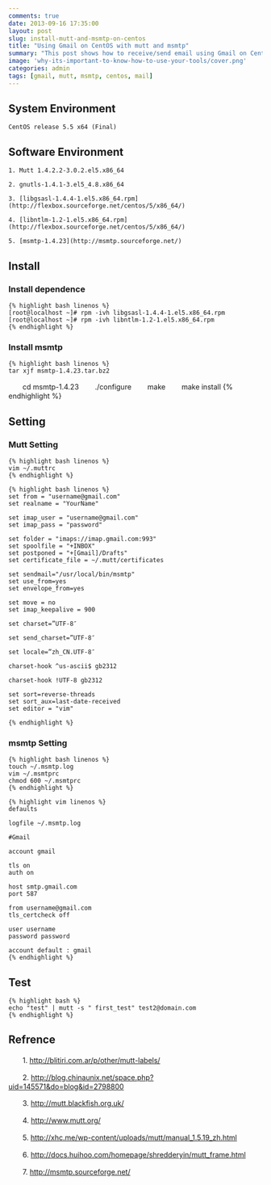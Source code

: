 ```yaml
---
comments: true
date: 2013-09-16 17:35:00
layout: post
slug: install-mutt-and-msmtp-on-centos
title: "Using Gmail on CentOS with mutt and msmtp"
summary: "This post shows how to receive/send email using Gmail on CentOS with mutt and msmtp."
image: 'why-its-important-to-know-how-to-use-your-tools/cover.png'
categories: admin
tags: [gmail, mutt, msmtp, centos, mail]
---
```


## System Environment
	CentOS release 5.5 x64 (Final)

## Software Environment
	1. Mutt 1.4.2.2-3.0.2.el5.x86_64

	2. gnutls-1.4.1-3.el5_4.8.x86_64

	3. [libgsasl-1.4.4-1.el5.x86_64.rpm](http://flexbox.sourceforge.net/centos/5/x86_64/)

	4. [libntlm-1.2-1.el5.x86_64.rpm](http://flexbox.sourceforge.net/centos/5/x86_64/)

	5. [msmtp-1.4.23](http://msmtp.sourceforge.net/)

## Install
### Install dependence
	{% highlight bash linenos %}
	[root@localhost ~]# rpm -ivh libgsasl-1.4.4-1.el5.x86_64.rpm
	[root@localhost ~]# rpm -ivh libntlm-1.2-1.el5.x86_64.rpm
	{% endhighlight %}

### Install msmtp
	{% highlight bash linenos %}
	tar xjf msmtp-1.4.23.tar.bz2
　　cd msmtp-1.4.23
　　./configure
　　make
　　make install
	{% endhighlight %}

## Setting
### Mutt Setting

	{% highlight bash linenos %}
	vim ~/.muttrc
	{% endhighlight %}

	{% highlight bash linenos %}
	set from = "username@gmail.com"
	set realname = "YourName"

	set imap_user = "username@gmail.com"
	set imap_pass = "password"

	set folder = "imaps://imap.gmail.com:993"
	set spoolfile = "+INBOX"
	set postponed = "+[Gmail]/Drafts"
	set certificate_file = ~/.mutt/certificates

	set sendmail="/usr/local/bin/msmtp"
	set use_from=yes
	set envelope_from=yes

	set move = no
	set imap_keepalive = 900

	set charset=”UTF-8″

	set send_charset=”UTF-8″

	set locale=”zh_CN.UTF-8″

	charset-hook ^us-ascii$ gb2312

	charset-hook !UTF-8 gb2312

	set sort=reverse-threads
	set sort_aux=last-date-received
	set editor = "vim"

	{% endhighlight %}

### msmtp Setting
	{% highlight bash linenos %}
	touch ~/.msmtp.log
	vim ~/.msmtprc
	chmod 600 ~/.msmtprc
	{% endhighlight %}

	{% highlight vim linenos %}
	defaults

	logfile ~/.msmtp.log

	#Gmail

	account gmail

	tls on
	auth on

	host smtp.gmail.com
	port 587

	from username@gmail.com
	tls_certcheck off

	user username
	password password

	account default : gmail
	{% endhighlight %}


## Test
	{% highlight bash %}
	echo "test" | mutt -s " first_test" test2@domain.com
	{% endhighlight %}

## Refrence
　　1. http://blitiri.com.ar/p/other/mutt-labels/

　　2. http://blog.chinaunix.net/space.php?uid=145571&do=blog&id=2798800

　　3. http://mutt.blackfish.org.uk/

　　4. http://www.mutt.org/

　　5. http://xhc.me/wp-content/uploads/mutt/manual_1.5.19_zh.html

　　6. http://docs.huihoo.com/homepage/shredderyin/mutt_frame.html

　　7. http://msmtp.sourceforge.net/